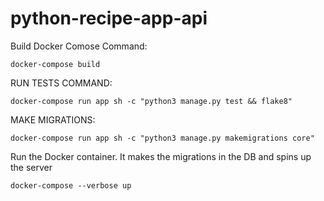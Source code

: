 # python-recipe-app-api

Build Docker Comose Command: 

```
docker-compose build
```


RUN TESTS COMMAND: 
```
docker-compose run app sh -c "python3 manage.py test && flake8"
```

MAKE MIGRATIONS:

```
docker-compose run app sh -c "python3 manage.py makemigrations core"
```

Run the Docker container. It makes the migrations in the DB and spins up the server

```
docker-compose --verbose up
```

